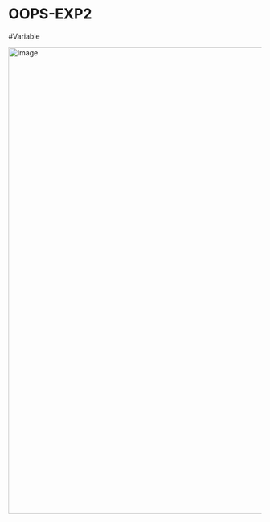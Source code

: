 # OOPS-EXP2


#Variable

<img width="1549" height="929" alt="Image" src="https://github.com/user-attachments/assets/dc396116-c710-4cc4-bf55-a7aa4970e610" />
